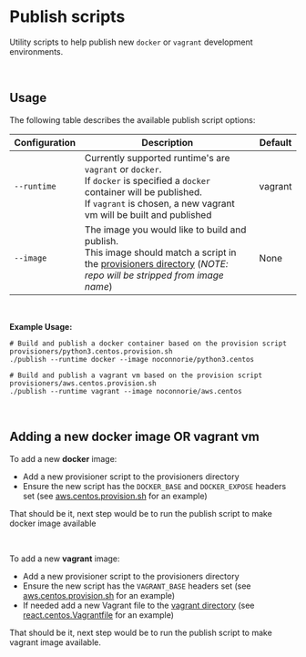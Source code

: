 # Publish scripts

Utility scripts to help publish new `docker` or `vagrant` development environments.

<br />

## Usage

The following table describes the available publish script options:

| Configuration           | Description                                                                                                                                                                                                                                                                                                                                                                               | Default |
|------------------|-----------------------------------------------------------------------------------------------------------------------------------------------------------------------------------------------------------|---------|
| `--runtime`      | Currently supported runtime's are `vagrant` or `docker`.<br />If `docker` is specified a `docker` container will be published.<br />If `vagrant` is chosen, a new vagrant vm will be built and published  | vagrant |
| `--image`        | The image you would like to build and publish.<br />This image should match a script in the [provisioners directory](provisioners/) (*NOTE: repo will be stripped from image name*)                       | None    |

<br />

**Example Usage:**
```
# Build and publish a docker container based on the provision script provisioners/python3.centos.provision.sh
./publish --runtime docker --image noconnorie/python3.centos

# Build and publish a vagrant vm based on the provision script provisioners/aws.centos.provision.sh
./publish --runtime vagrant --image noconnorie/aws.centos

```

<br />

## Adding a new docker image OR vagrant vm

To add a new **docker** image:

* Add a new provisioner script to the provisioners directory
* Ensure the new script has the `DOCKER_BASE` and `DOCKER_EXPOSE` headers set (see [aws.centos.provision.sh](provisioners/aws.centos.provision.sh) for an example)

That should be it, next step would be to run the publish script to make docker image available

<br />

To add a new **vagrant** image:

* Add a new provisioner script to the provisioners directory
* Ensure the new script has the `VAGRANT_BASE` headers set (see [aws.centos.provision.sh](provisioners/aws.centos.provision.sh) for an example)
* If needed add a new Vagrant file to the [vagrant directory](../vagrant/) (see [react.centos.Vagrantfile](../vagrant/react.centos.Vagrantfile) for an example)

That should be it, next step would be to run the publish script to make vagrant image available.

